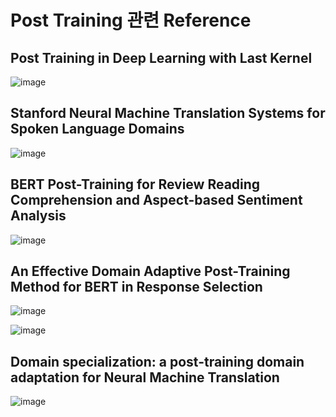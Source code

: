 Post Training 관련 Reference
================================    
   
## Post Training in Deep Learning with Last Kernel
![image](https://user-images.githubusercontent.com/60643542/114836883-112fad00-9e0e-11eb-92a3-bb7398c04769.png)

## Stanford Neural Machine Translation Systems for Spoken Language Domains
![image](https://user-images.githubusercontent.com/60643542/114836957-24db1380-9e0e-11eb-8d2a-f74e1d27e7b6.png)

## BERT Post-Training for Review Reading Comprehension and Aspect-based Sentiment Analysis
![image](https://user-images.githubusercontent.com/60643542/114836991-2dcbe500-9e0e-11eb-8887-56d83536cd41.png)

## An Effective Domain Adaptive Post-Training Method for BERT in Response Selection
![image](https://user-images.githubusercontent.com/60643542/114837022-37554d00-9e0e-11eb-8b8f-5f30b13b19f6.png)

![image](https://user-images.githubusercontent.com/60643542/114837051-3f14f180-9e0e-11eb-86ab-5b23bbae3954.png)

## Domain specialization: a post-training domain adaptation for Neural Machine Translation
![image](https://user-images.githubusercontent.com/60643542/114837086-4805c300-9e0e-11eb-8361-73c94ec3f584.png)